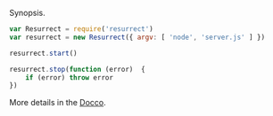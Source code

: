 Synopsis.

```javascript
var Resurrect = require('resurrect')
var resurrect = new Resurrect({ argv: [ 'node', 'server.js' ] })

resurrect.start()

resurrect.stop(function (error)  {
    if (error) throw error
})
```

More details in the [Docco](./docco/resurrect.html).
